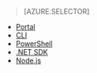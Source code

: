 > [AZURE.SELECTOR]
- [Portal](../articles/data-lake-analytics/data-lake-analytics-manage-use-portal.md)
- [CLI](../articles/data-lake-analytics/data-lake-analytics-manage-use-cli.md)
- [PowerShell](../articles/data-lake-analytics/data-lake-analytics-manage-use-powershell.md)
- [.NET SDK](../articles/data-lake-analytics/data-lake-analytics-manage-use-dotnet-sdk.md)
- [Node.js](../articles/data-lake-analytics/data-lake-analytics-manage-use-nodejs.md)


<!--HONumber=Sep16_HO4-->


